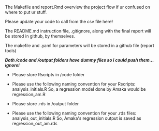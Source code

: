 The Makefile and report.Rmd overview the project flow if ur confused on where to put ur stuff. 

Please update your code to call from the csv file here!

The README.md instruction file, .gitignore, along with the final report will be stored in github, by themselves. 

The makefile and .yaml for parameters will be stored in a github file (report tools)

***Both /code and /output folders have dummy files so I could push them... ignore!***

- Please store Rscripts in /code folder

- Please use the following naming convention for your Rscripts:
        analysis_initials.R
          So, a regression model done by Amaka would be regression_am.R
          
- Please store .rds in /output folder
          
- Please use the following naming convention for your .rds files:
        analysis_out_initials.R
          So, Amaka's regression output is saved as regression_out_am.rds
